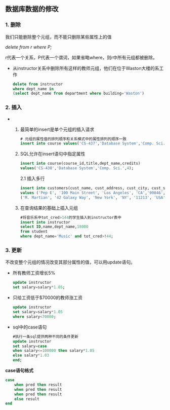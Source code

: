 ## 数据库数据的修改

### 1. 删除

我们只能删除整个元组，而不能只删除某些属性上的值

*delete from r where P;*

r代表一个关系，P代表一个谓词，如果省略where，则r中所有元组都被删除。

* 从instructor关系中删除所有这样的教师元组，他们在位于Waston大楼的系工作

  ```sql
  delete from instructor 
  where dept_name in 
  (select dept_name from department where building='Waston')
  ```

### 2. 插入

* 1. 最简单的insert是单个元组的插入请求

     ```sql
     # 元组的属性值的排列顺序和关系模式中的属性排列的顺序一致
     insert into course values('CS-437','Database System','Comp. Sci. ',4);
     ```

  2. SQL允许在insert语句中指定属性

     ```sql
     insert into course(course_id,title,dept_name,credits)
     values('CS-438','Database System','Comp. Sci.',4);
     ```
     2.1 插入多行
     ```sql
     insert into customers(cust_name, cust_address, cust_city, cust_state, cust_zip, cust_country) 
     values ('Pep E', '100 Main Street', 'Los Angeles', 'CA','90046', 'USA'), 
     ('M. Martian', '42 Galaxy Way', 'New York', 'NY', '11213', 'USA');
     ```

  3. 在查询结果的基础上插入元组

     ```sql
     #将音乐系中tot_cred>144的学生插入到instructor表中
     insert into instructor
     select ID,name,dept_name,18000
     from student
     where dept_name='Music' and tot_cred>!44;
     ```

### 3. 更新

不改变整个元组的情况改变其部分属性的值，可以用update语句。

* 所有教师工资增长5%

  ```sql
  update instructor
  set salary=salary*1.05;
  ```

* 只给工资低于$70000的教师涨工资

  ```sql
  update instructor
  set salary=salary*1.05
  where salary<70000;
  ```

* sql中的case语句

  ```sql
  #执行一条sql提供两种不同的条件更新
  update instructor
  set salary=case
  when salary<=100000 then salary*1.05
  else salary*1.03
  end;
  ```

**case语句格式**

```sql
case
	when pred then result
	when pred then result
	when pred then result
	else result
end
```
